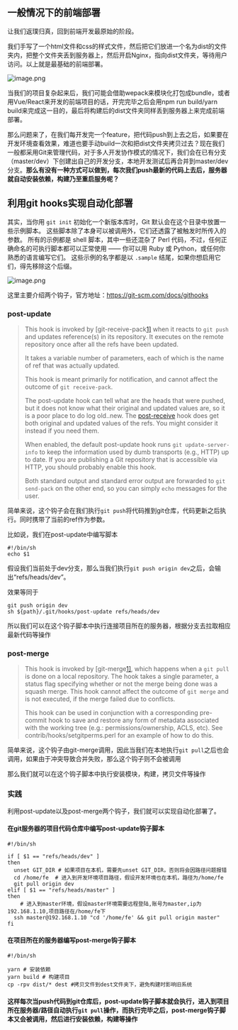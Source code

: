 ## 一般情况下的前端部署

让我们返璞归真，回到前端开发最原始的阶段。

我们手写了一个html文件和css的样式文件，然后把它们放进一个名为dist的文件夹内，把整个文件夹丢到服务器上，然后开启Nginx，指向dist文件夹，等待用户访问。以上就是最基础的前端部署。

![image.png](https://cdn.nlark.com/yuque/0/2021/png/12691802/1625471332193-ba9662ae-084a-43af-a319-db5bbc68628e.png)

当我们的项目复杂起来后，我们可能会借助wepack来模块化打包成bundle，或者用Vue/React来开发的前端项目的话，开完完毕之后会用npm run build/yarn build来完成这一目的，最后将构建后的dist文件夹同样丢到服务器上来完成前端部署。



那么问题来了，在我们每开发完一个feature，把代码push到上去之后，如果要在开发环境查看效果，难道也要手动build一次和把dist文件夹拷贝过去？现在我们一般都采用Git来管理代码，对于多人开发协作模式的情况下，我们会在已有分支（master/dev）下创建出自己的开发分支，本地开发测试后再合并到master/dev分支。**那么有没有一种方式可以做到，每次我们push最新的代码上去后，服务器就自动安装依赖，构建乃至重启服务呢？**



## 利用git hooks实现自动化部署

其实，当你用 `git init` 初始化一个新版本库时，Git 默认会在这个目录中放置一些示例脚本。 这些脚本除了本身可以被调用外，它们还透露了被触发时所传入的参数。 所有的示例都是 shell 脚本，其中一些还混杂了 Perl 代码，不过，任何正确命名的可执行脚本都可以正常使用 —— 你可以用 Ruby 或 Python，或任何你熟悉的语言编写它们。 这些示例的名字都是以 `.sample` 结尾，如果你想启用它们，得先移除这个后缀。

![image.png](https://cdn.nlark.com/yuque/0/2021/png/12691802/1625473597979-7362ca7c-4cf0-4cc1-a6ac-41c2e07d9216.png)

这里主要介绍两个钩子，官方地址：https://git-scm.com/docs/githooks

### post-update

> This hook is invoked by [git-receive-pack[1\]](https://git-scm.com/docs/git-receive-pack) when it reacts to `git push` and updates reference(s) in its repository. It executes on the remote repository once after all the refs have been updated.
>
> It takes a variable number of parameters, each of which is the name of ref that was actually updated.
>
> This hook is meant primarily for notification, and cannot affect the outcome of `git receive-pack`.
>
> The post-update hook can tell what are the heads that were pushed, but it does not know what their original and updated values are, so it is a poor place to do log old..new. The [post-receive](https://git-scm.com/docs/githooks#post-receive) hook does get both original and updated values of the refs. You might consider it instead if you need them.
>
> When enabled, the default post-update hook runs `git update-server-info` to keep the information used by dumb transports (e.g., HTTP) up to date. If you are publishing a Git repository that is accessible via HTTP, you should probably enable this hook.
>
> Both standard output and standard error output are forwarded to `git send-pack` on the other end, so you can simply `echo` messages for the user.

简单来说，这个钩子会在我们执行`git push`将代码推到git仓库，代码更新之后执行。同时携带了当前的ref作为参数。

比如说，我们在post-update中编写脚本

```
#!/bin/sh
echo $1
```

假设我们当前处于dev分支，那么当我们执行`git push origin dev`之后，会输出“refs/heads/dev”。

效果等同于

```
git push origin dev
sh ${path}/.git/hooks/post-update refs/heads/dev
```

所以我们可以在这个钩子脚本中执行连接项目所在的服务器，根据分支去拉取相应最新代码等操作

### post-merge

> This hook is invoked by [git-merge[1\]](https://git-scm.com/docs/git-merge), which happens when a `git pull` is done on a local repository. The hook takes a single parameter, a status flag specifying whether or not the merge being done was a squash merge. This hook cannot affect the outcome of `git merge` and is not executed, if the merge failed due to conflicts.
>
> This hook can be used in conjunction with a corresponding pre-commit hook to save and restore any form of metadata associated with the working tree (e.g.: permissions/ownership, ACLS, etc). See contrib/hooks/setgitperms.perl for an example of how to do this.

简单来说，这个钩子由git-merge调用，因此当我们在本地执行`git pull`之后也会调用，如果由于冲突导致合并失败，那么这个钩子则不会被调用

那么我们就可以在这个钩子脚本中执行安装模块，构建，拷贝文件等操作



### 实践

利用post-update以及post-merge两个钩子，我们就可以实现自动化部署了。

#### 在git服务器的项目代码仓库中编写post-update钩子脚本

```
#!/bin/sh

if [ $1 == "refs/heads/dev" ]
then
  unset GIT_DIR # 如果项目在本机，需要先unset GIT_DIR，否则将会因路径问题报错
  cd /home/fe  # 进入到开发环境项目路径，假设开发环境也在本机，路径为/home/fe
  git pull origin dev
elif [ $1 == "refs/heads/master" ]
then
    # 进入到master环境，假设master环境需要远程登陆,账号为master,ip为192.168.1.10,项目路径在/home/fe下
  ssh master@192.168.1.10 "cd '/home/fe' && git pull origin master"
fi
```

#### 在项目所在的服务器编写post-merge钩子脚本

```
#!/bin/sh

yarn # 安装依赖
yarn build # 构建项目
cp -rpv dist/* dest #拷贝文件到dest文件夹下，避免构建时影响旧系统
```

#### 这样每次当push代码到git仓库后，post-update钩子脚本就会执行，进入到项目所在服务器/路径自动执行`git pull`操作，而执行完毕之后，post-merge钩子脚本又会被调用，然后进行安装依赖，构建等操作